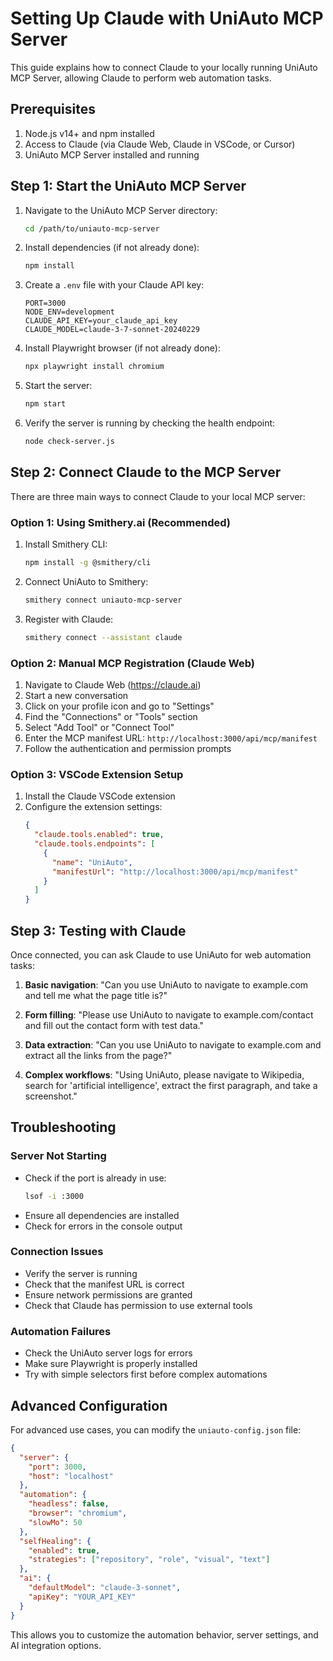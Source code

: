 # Setting Up Claude with UniAuto MCP Server

This guide explains how to connect Claude to your locally running UniAuto MCP Server, allowing Claude to perform web automation tasks.

## Prerequisites

1. Node.js v14+ and npm installed
2. Access to Claude (via Claude Web, Claude in VSCode, or Cursor)
3. UniAuto MCP Server installed and running

## Step 1: Start the UniAuto MCP Server

1. Navigate to the UniAuto MCP Server directory:
   ```bash
   cd /path/to/uniauto-mcp-server
   ```

2. Install dependencies (if not already done):
   ```bash
   npm install
   ```

3. Create a `.env` file with your Claude API key:
   ```
   PORT=3000
   NODE_ENV=development
   CLAUDE_API_KEY=your_claude_api_key
   CLAUDE_MODEL=claude-3-7-sonnet-20240229
   ```

4. Install Playwright browser (if not already done):
   ```bash
   npx playwright install chromium
   ```

5. Start the server:
   ```bash
   npm start
   ```

6. Verify the server is running by checking the health endpoint:
   ```bash
   node check-server.js
   ```

## Step 2: Connect Claude to the MCP Server

There are three main ways to connect Claude to your local MCP server:

### Option 1: Using Smithery.ai (Recommended)

1. Install Smithery CLI:
   ```bash
   npm install -g @smithery/cli
   ```

2. Connect UniAuto to Smithery:
   ```bash
   smithery connect uniauto-mcp-server
   ```

3. Register with Claude:
   ```bash
   smithery connect --assistant claude
   ```

### Option 2: Manual MCP Registration (Claude Web)

1. Navigate to Claude Web (https://claude.ai)
2. Start a new conversation
3. Click on your profile icon and go to "Settings"
4. Find the "Connections" or "Tools" section
5. Select "Add Tool" or "Connect Tool"
6. Enter the MCP manifest URL: `http://localhost:3000/api/mcp/manifest`
7. Follow the authentication and permission prompts

### Option 3: VSCode Extension Setup

1. Install the Claude VSCode extension
2. Configure the extension settings:
   ```json
   {
     "claude.tools.enabled": true,
     "claude.tools.endpoints": [
       {
         "name": "UniAuto",
         "manifestUrl": "http://localhost:3000/api/mcp/manifest"
       }
     ]
   }
   ```

## Step 3: Testing with Claude

Once connected, you can ask Claude to use UniAuto for web automation tasks:

1. **Basic navigation**:
   "Can you use UniAuto to navigate to example.com and tell me what the page title is?"

2. **Form filling**:
   "Please use UniAuto to navigate to example.com/contact and fill out the contact form with test data."

3. **Data extraction**:
   "Can you use UniAuto to navigate to example.com and extract all the links from the page?"

4. **Complex workflows**:
   "Using UniAuto, please navigate to Wikipedia, search for 'artificial intelligence', extract the first paragraph, and take a screenshot."

## Troubleshooting

### Server Not Starting

- Check if the port is already in use:
  ```bash
  lsof -i :3000
  ```
- Ensure all dependencies are installed
- Check for errors in the console output

### Connection Issues

- Verify the server is running
- Check that the manifest URL is correct
- Ensure network permissions are granted
- Check that Claude has permission to use external tools

### Automation Failures

- Check the UniAuto server logs for errors
- Make sure Playwright is properly installed
- Try with simple selectors first before complex automations

## Advanced Configuration

For advanced use cases, you can modify the `uniauto-config.json` file:

```json
{
  "server": {
    "port": 3000,
    "host": "localhost"
  },
  "automation": {
    "headless": false,
    "browser": "chromium",
    "slowMo": 50
  },
  "selfHealing": {
    "enabled": true,
    "strategies": ["repository", "role", "visual", "text"]
  },
  "ai": {
    "defaultModel": "claude-3-sonnet",
    "apiKey": "YOUR_API_KEY"
  }
}
```

This allows you to customize the automation behavior, server settings, and AI integration options.
